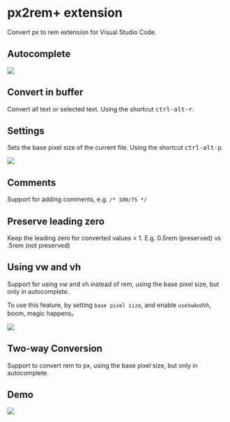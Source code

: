 # px2rem+ extension

Convert px to rem extension for Visual Studio Code.

## Autocomplete

![](https://raw.githubusercontent.com/hex-ci/px2rem-plus-vscode/master/images/autocomplete.png)

## Convert in buffer

Convert all text or selected text. Using the shortcut <kbd>ctrl-alt-r</kbd>.

## Settings

Sets the base pixel size of the current file. Using the shortcut <kbd>ctrl-alt-p</kbd>.

![](https://raw.githubusercontent.com/hex-ci/px2rem-plus-vscode/master/images/settings.png)

## Comments

Support for adding comments, e.g. `/* 100/75 */`

## Preserve leading zero

Keep the leading zero for converted values < 1. E.g. 0.5rem (preserved) vs .5rem (not preserved)

## Using vw and vh

Support for using vw and vh instead of rem, using the base pixel size, but only in autocomplete.

To use this feature, by setting `base pixel size`, and enable `useVwAndVh`, boom, magic happens。

![](https://raw.githubusercontent.com/hex-ci/px2rem-plus-vscode/master/images/vm.gif)

## Two-way Conversion

Support to convert rem to px, using the base pixel size, but only in autocomplete.

## Demo

![](https://raw.githubusercontent.com/hex-ci/px2rem-plus-vscode/master/images/example.gif)
